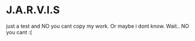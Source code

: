 # J.A.R.V.I.S
just a test
and NO you cant copy my work. Or maybe i dont know. Wait.. NO you cant :(
